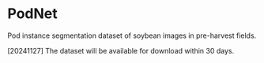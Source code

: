 # PodNet
Pod instance segmentation dataset of soybean images in pre-harvest fields.

[20241127] The dataset will be available for download within 30 days.

